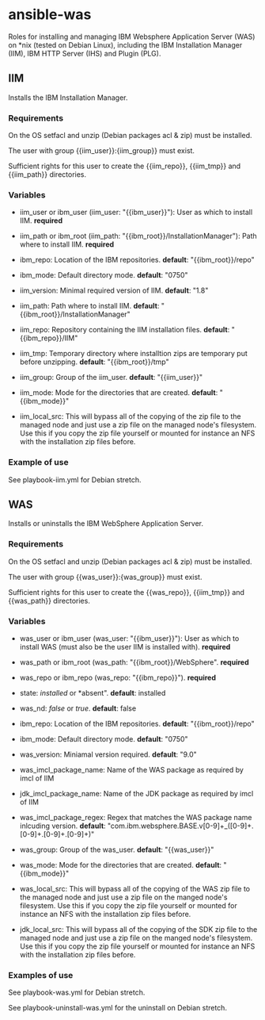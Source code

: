 # ansible-was

Roles for installing and managing IBM Websphere Application Server (WAS) on
*nix (tested on Debian Linux), including the IBM Installation Manager (IIM),
IBM HTTP Server (IHS) and Plugin (PLG).

## IIM

Installs the IBM Installation Manager.

### Requirements

On the OS setfacl and unzip (Debian packages acl & zip) must be installed.

The user with group {{iim_user}}:{iim_group}} must exist.

Sufficient rights for this user to create the {{iim_repo}}, {{iim_tmp}} and {{iim_path}} directories.

### Variables

- iim_user or ibm_user (iim_user: "{{ibm_user}}"): User as which to install IIM. **required**
- iim_path or ibm_root (iim_path: "{{ibm_root}}/InstallationManager"): Path where to install IIM. **required**

- ibm_repo: Location of the IBM repositories. **default**: "{{ibm_root}}/repo"
- ibm_mode: Default directory mode. **default**: "0750"
- iim_version: Minimal required version of IIM. **default**: "1.8"
- iim_path: Path where to install IIM. **default**: "{{ibm_root}}/InstallationManager"
- iim_repo: Repository containing the IIM installation files. **default**: "{{ibm_repo}}/IIM"
- iim_tmp: Temporary directory where installtion zips are temporary put before unzipping. **default**: "{{ibm_root}}/tmp"
- iim_group: Group of the iim_user. **default**: "{{iim_user}}"
- iim_mode: Mode for the directories that are created. **default**: "{{ibm_mode}}"

- iim_local_src: This will bypass all of the copying of the zip file to the
  managed node and just use a zip file on the managed node's filesystem. Use
  this if you copy the zip file yourself or mounted for instance an NFS with
  the installation zip files before.

### Example of use

See playbook-iim.yml for Debian stretch.

## WAS

Installs or uninstalls the IBM WebSphere Application Server.

### Requirements

On the OS setfacl and unzip (Debian packages acl & zip) must be installed.

The user with group {{was_user}}:{was_group}} must exist.

Sufficient rights for this user to create the {{was_repo}}, {{iim_tmp}}
and {{was_path}} directories.

### Variables

- was_user or ibm_user (was_user: "{{ibm_user}}"): User as which to install WAS
  (must also be the user IIM is installed with). **required**
- was_path  or ibm_root (was_path: "{{ibm_root}}/WebSphere". **required**
- was_repo or ibm_repo (was_repo: "{{ibm_repo}}"). **required**

- state: *installed* or *absent". **default**: installed
- was_nd: *false* or *true*. **default**: false
- ibm_repo: Location of the IBM repositories. **default**: "{{ibm_root}}/repo"
- ibm_mode: Default directory mode. **default**: "0750"
- was_version: Miniamal version required. **default**: "9.0"
- was_imcl_package_name: Name of the WAS package as required by imcl of IIM
- jdk_imcl_package_name: Name of the JDK package as required by imcl of IIM
- was_imcl_package_regex: Regex that matches the WAS package name inlcuding
  version. **default**:
  "com.ibm.websphere.BASE.v[0-9]+_([0-9]+.[0-9]+.[0-9]+.[0-9]+)"
- was_group: Group of the was_user. **default**: "{{was_user}}"
- was_mode: Mode for the directories that are created. **default**:
  "{{ibm_mode}}"

- was_local_src: This will bypass all of the copying of the WAS zip file to the
  managed node and just use a zip file on the manged node's filesystem. Use
  this if you copy the zip file yourself or mounted for instance an NFS with
  the installation zip files before.
- jdk_local_src: This will bypass all of the copying of the SDK zip file to the
  managed node and just use a zip file on the manged node's filesystem. Use
  this if you copy the zip file yourself or mounted for instance an NFS with
  the installation zip files before.

### Examples of use

See playbook-was.yml for Debian stretch.

See playbook-uninstall-was.yml for the uninstall on Debian stretch.
